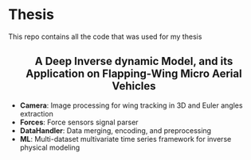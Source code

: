# Thesis

This repo contains all the code that was used for my thesis

## <div align="center">A Deep Inverse dynamic Model, and its Application on Flapping-Wing Micro Aerial Vehicles </div>

- **Camera**: Image processing for wing tracking in 3D and Euler angles extraction
- **Forces**: Force sensors signal parser
- **DataHandler**: Data merging, encoding, and preprocessing
- **ML**: Multi-dataset multivariate time series framework for inverse physical modeling
